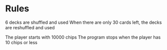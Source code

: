 # Rules

6 decks are shuffled and used
When there are only 30 cards left, the decks are reshuffled and used

The player starts with 10000 chips
The program stops when the player has 10 chips or less
